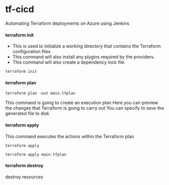 # tf-cicd
Automating Terraform deployments on Azure using Jenkins

#### terraform init
- This is used to initialize a working directory that contains the Terraform configuration files
- This command will also install any plygins required by the providers.
- This command will also create a dependency lock file.
```
terraform init
```

#### terraform plan
```
terraform plan -out main.tfplan
```
This command is going to create an execution plan
Here you can preview the changes that Terraform is going to carry out
You can specify to save the generated file to disk

#### terraform apply
This command executes the actions within the Terraform plan
```
terraform apply

terraform apply main.tfplan
```

#### terraform destroy
destroy resources